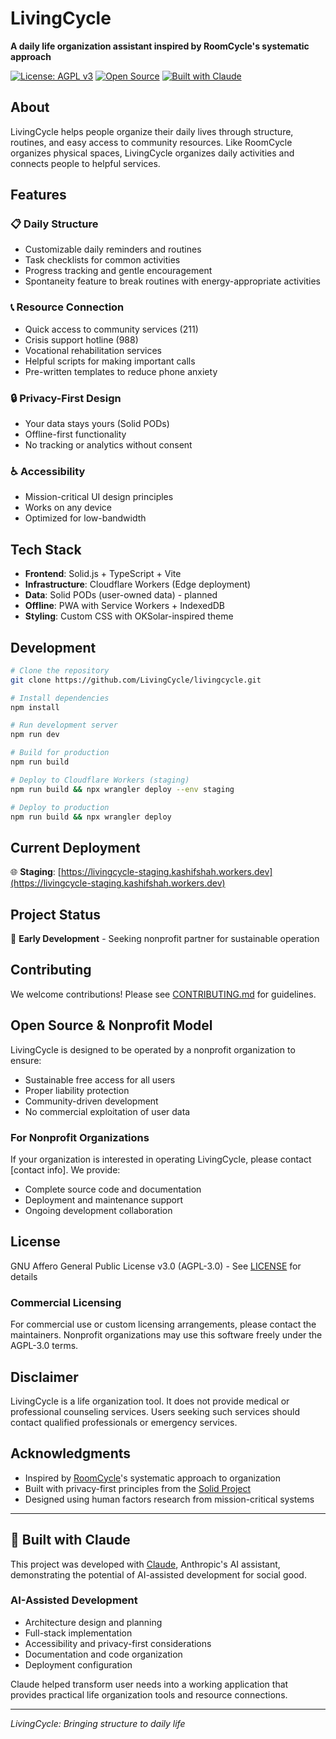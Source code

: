 # LivingCycle

**A daily life organization assistant inspired by RoomCycle's systematic approach**

[![License: AGPL v3](https://img.shields.io/badge/License-AGPL%20v3-blue.svg)](https://www.gnu.org/licenses/agpl-3.0)
[![Open Source](https://badges.frapsoft.com/os/v1/open-source.svg?v=103)](https://opensource.org/)
[![Built with Claude](https://img.shields.io/badge/Built%20with-Claude-8A2BE2)](https://claude.ai)

## About

LivingCycle helps people organize their daily lives through structure, routines, and easy access to community resources. Like RoomCycle organizes physical spaces, LivingCycle organizes daily activities and connects people to helpful services.

## Features

### 📋 Daily Structure
- Customizable daily reminders and routines
- Task checklists for common activities  
- Progress tracking and gentle encouragement
- Spontaneity feature to break routines with energy-appropriate activities

### 📞 Resource Connection
- Quick access to community services (211)
- Crisis support hotline (988)
- Vocational rehabilitation services
- Helpful scripts for making important calls
- Pre-written templates to reduce phone anxiety

### 🔒 Privacy-First Design
- Your data stays yours (Solid PODs)
- Offline-first functionality
- No tracking or analytics without consent

### ♿ Accessibility
- Mission-critical UI design principles
- Works on any device
- Optimized for low-bandwidth

## Tech Stack

- **Frontend**: Solid.js + TypeScript + Vite
- **Infrastructure**: Cloudflare Workers (Edge deployment)
- **Data**: Solid PODs (user-owned data) - planned
- **Offline**: PWA with Service Workers + IndexedDB
- **Styling**: Custom CSS with OKSolar-inspired theme

## Development

```bash
# Clone the repository
git clone https://github.com/LivingCycle/livingcycle.git

# Install dependencies
npm install

# Run development server
npm run dev

# Build for production
npm run build

# Deploy to Cloudflare Workers (staging)
npm run build && npx wrangler deploy --env staging

# Deploy to production
npm run build && npx wrangler deploy
```

## Current Deployment

🌐 **Staging**: [https://livingcycle-staging.kashifshah.workers.dev](https://livingcycle-staging.kashifshah.workers.dev)

## Project Status

🚧 **Early Development** - Seeking nonprofit partner for sustainable operation

## Contributing

We welcome contributions! Please see [CONTRIBUTING.md](CONTRIBUTING.md) for guidelines.

## Open Source & Nonprofit Model

LivingCycle is designed to be operated by a nonprofit organization to ensure:
- Sustainable free access for all users
- Proper liability protection
- Community-driven development
- No commercial exploitation of user data

### For Nonprofit Organizations

If your organization is interested in operating LivingCycle, please contact [contact info]. We provide:
- Complete source code and documentation
- Deployment and maintenance support
- Ongoing development collaboration

## License

GNU Affero General Public License v3.0 (AGPL-3.0) - See [LICENSE](LICENSE) for details

### Commercial Licensing

For commercial use or custom licensing arrangements, please contact the maintainers. Nonprofit organizations may use this software freely under the AGPL-3.0 terms.

## Disclaimer

LivingCycle is a life organization tool. It does not provide medical or professional counseling services. Users seeking such services should contact qualified professionals or emergency services.

## Acknowledgments

- Inspired by [RoomCycle](https://roomcycle.me)'s systematic approach to organization
- Built with privacy-first principles from the [Solid Project](https://solidproject.org)
- Designed using human factors research from mission-critical systems

---

## 🤖 Built with Claude

This project was developed with [Claude](https://claude.ai), Anthropic's AI assistant, demonstrating the potential of AI-assisted development for social good.

### AI-Assisted Development
- Architecture design and planning
- Full-stack implementation
- Accessibility and privacy-first considerations
- Documentation and code organization
- Deployment configuration

Claude helped transform user needs into a working application that provides practical life organization tools and resource connections.

---

*LivingCycle: Bringing structure to daily life*